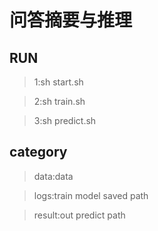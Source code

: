 # 问答摘要与推理

## RUN

>1:sh start.sh

>2:sh train.sh

>3:sh predict.sh

## category

>data:data

>logs:train model saved path

>result:out predict path
